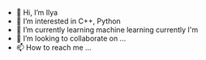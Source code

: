 - 👋 Hi, I’m Ilya
- 👀 I’m interested in C++, Python
- 🌱 I’m currently learning machine learning currently I'm
- 💞️ I’m looking to collaborate on ...
- 📫 How to reach me ...

<!---
hasnobrains/hasnobrains is a ✨ special ✨ repository because its `README.md` (this file) appears on your GitHub profile.
You can click the Preview link to take a look at your changes.
--->
